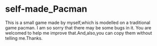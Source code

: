 # self-made_Pacman
This is a small game made by myself,which is modelled on a traditional game pacman.
I am so sorry that there may be some bugs in it.
You are welcomed to help me improve that.And,also,you can copy them without telling me.Thanks.
